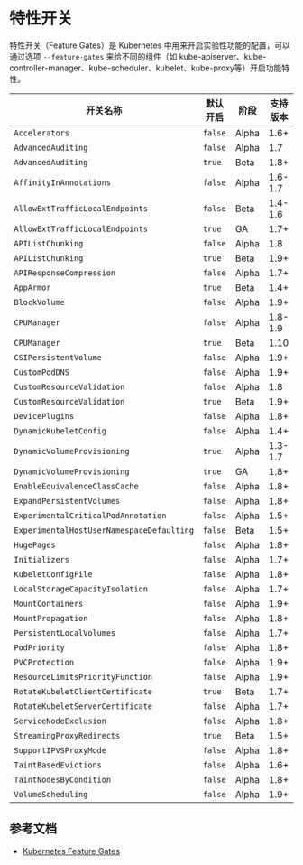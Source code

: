 # 特性开关

特性开关（Feature Gates）是 Kubernetes 中用来开启实验性功能的配置，可以通过选项 `--feature-gates` 来给不同的组件（如 kube-apiserver、kube-controller-manager、kube-scheduler、kubelet、kube-proxy等）开启功能特性。

| 开关名称                                  | 默认开启 | 阶段  | 支持版本 |
| ----------------------------------------- | -------- | ----- | -------- |
| `Accelerators`                            | `false`  | Alpha | 1.6+     |
| `AdvancedAuditing`                        | `false`  | Alpha | 1.7      |
| `AdvancedAuditing`                        | `true`   | Beta  | 1.8+     |
| `AffinityInAnnotations`                   | `false`  | Alpha | 1.6-1.7  |
| `AllowExtTrafficLocalEndpoints`           | `false`  | Beta  | 1.4-1.6  |
| `AllowExtTrafficLocalEndpoints`           | `true`   | GA    | 1.7+     |
| `APIListChunking`                         | `false`  | Alpha | 1.8      |
| `APIListChunking`                         | `true`   | Beta  | 1.9+     |
| `APIResponseCompression`                  | `false`  | Alpha | 1.7+     |
| `AppArmor`                                | `true`   | Beta  | 1.4+     |
| `BlockVolume`                             | `false`  | Alpha | 1.9+     |
| `CPUManager`                              | `false`  | Alpha | 1.8-1.9  |
| `CPUManager`                              | `true`   | Beta  | 1.10     |
| `CSIPersistentVolume`                     | `false`  | Alpha | 1.9+     |
| `CustomPodDNS`                            | `false`  | Alpha | 1.9+     |
| `CustomResourceValidation`                | `false`  | Alpha | 1.8      |
| `CustomResourceValidation`                | `true`   | Beta  | 1.9+     |
| `DevicePlugins`                           | `false`  | Alpha | 1.8+     |
| `DynamicKubeletConfig`                    | `false`  | Alpha | 1.4+     |
| `DynamicVolumeProvisioning`               | `true`   | Alpha | 1.3-1.7  |
| `DynamicVolumeProvisioning`               | `true`   | GA    | 1.8+     |
| `EnableEquivalenceClassCache`             | `false`  | Alpha | 1.8+     |
| `ExpandPersistentVolumes`                 | `false`  | Alpha | 1.8+     |
| `ExperimentalCriticalPodAnnotation`       | `false`  | Alpha | 1.5+     |
| `ExperimentalHostUserNamespaceDefaulting` | `false`  | Beta  | 1.5+     |
| `HugePages`                               | `false`  | Alpha | 1.8+     |
| `Initializers`                            | `false`  | Alpha | 1.7+     |
| `KubeletConfigFile`                       | `false`  | Alpha | 1.8+     |
| `LocalStorageCapacityIsolation`           | `false`  | Alpha | 1.7+     |
| `MountContainers`                         | `false`  | Alpha | 1.9+     |
| `MountPropagation`                        | `false`  | Alpha | 1.8+     |
| `PersistentLocalVolumes`                  | `false`  | Alpha | 1.7+     |
| `PodPriority`                             | `false`  | Alpha | 1.8+     |
| `PVCProtection`                           | `false`  | Alpha | 1.9+     |
| `ResourceLimitsPriorityFunction`          | `false`  | Alpha | 1.9+     |
| `RotateKubeletClientCertificate`          | `true`   | Beta  | 1.7+     |
| `RotateKubeletServerCertificate`          | `false`  | Alpha | 1.7+     |
| `ServiceNodeExclusion`                    | `false`  | Alpha | 1.8+     |
| `StreamingProxyRedirects`                 | `true`   | Beta  | 1.5+     |
| `SupportIPVSProxyMode`                    | `false`  | Alpha | 1.8+     |
| `TaintBasedEvictions`                     | `false`  | Alpha | 1.6+     |
| `TaintNodesByCondition`                   | `false`  | Alpha | 1.8+     |
| `VolumeScheduling`                        | `false`  | Alpha | 1.9+     |

## 参考文档

- [Kubernetes Feature Gates](https://kubernetes.io/docs/reference/feature-gates/)